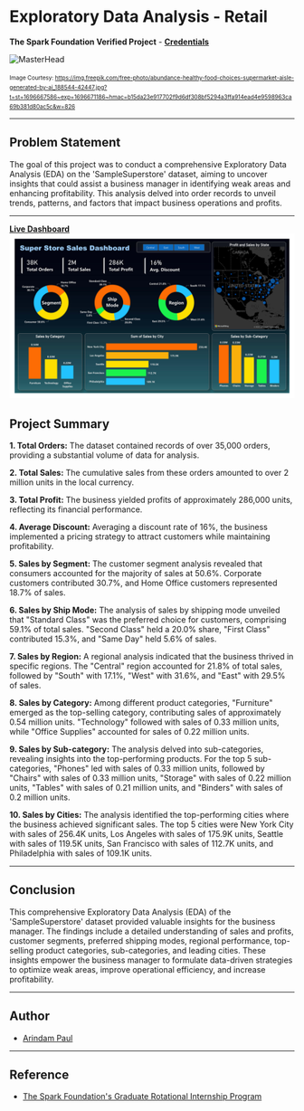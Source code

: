 # Exploratory Data Analysis - Retail

**The Spark Foundation Verified Project** - [**Credentials**](https://truecertificates.com/verified/CWPTEQ665J)

![MasterHead](https://img.freepik.com/free-photo/abundance-healthy-food-choices-supermarket-aisle-generated-by-ai_188544-42447.jpg?t=st=1696667586~exp=1696671186~hmac=b15da23e917702f9d6df308bf5294a3ffa914ead4e9598963ca69b381d80ac5c&w=826)

<font size="1">Image Courtesy: https://img.freepik.com/free-photo/abundance-healthy-food-choices-supermarket-aisle-generated-by-ai_188544-42447.jpg?t=st=1696667586~exp=1696671186~hmac=b15da23e917702f9d6df308bf5294a3ffa914ead4e9598963ca69b381d80ac5c&w=826</font>

---

## Problem Statement

The goal of this project was to conduct a comprehensive Exploratory Data Analysis (EDA) on the 'SampleSuperstore' dataset, aiming to uncover insights that could assist a business manager in identifying weak areas and enhancing profitability. This analysis delved into order records to unveil trends, patterns, and factors that impact business operations and profits.

---

[**Live Dashboard**](https://www.novypro.com/project/exploratory-data-analysis---retail)
![Dashboard](https://github.com/Apaulgithub/Exploratory_Data_Analysis_Retail/blob/main/Super%20store%20sales%20Dashboard.png)

## Project Summary

**1. Total Orders:** The dataset contained records of over 35,000 orders, providing a substantial volume of data for analysis.

**2. Total Sales:** The cumulative sales from these orders amounted to over 2 million units in the local currency.

**3. Total Profit:** The business yielded profits of approximately 286,000 units, reflecting its financial performance.

**4. Average Discount:** Averaging a discount rate of 16%, the business implemented a pricing strategy to attract customers while maintaining profitability.

**5. Sales by Segment:** The customer segment analysis revealed that consumers accounted for the majority of sales at 50.6%. Corporate customers contributed 30.7%, and Home Office customers represented 18.7% of sales.

**6. Sales by Ship Mode:** The analysis of sales by shipping mode unveiled that "Standard Class" was the preferred choice for customers, comprising 59.1% of total sales. "Second Class" held a 20.0% share, "First Class" contributed 15.3%, and "Same Day" held 5.6% of sales.

**7. Sales by Region:** A regional analysis indicated that the business thrived in specific regions. The "Central" region accounted for 21.8% of total sales, followed by "South" with 17.1%, "West" with 31.6%, and "East" with 29.5% of sales.

**8. Sales by Category:** Among different product categories, "Furniture" emerged as the top-selling category, contributing sales of approximately 0.54 million units. "Technology" followed with sales of 0.33 million units, while "Office Supplies" accounted for sales of 0.22 million units.

**9. Sales by Sub-category:** The analysis delved into sub-categories, revealing insights into the top-performing products. For the top 5 sub-categories, "Phones" led with sales of 0.33 million units, followed by "Chairs" with sales of 0.33 million units, "Storage" with sales of 0.22 million units, "Tables" with sales of 0.21 million units, and "Binders" with sales of 0.2 million units.

**10. Sales by Cities:** The analysis identified the top-performing cities where the business achieved significant sales. The top 5 cities were New York City with sales of 256.4K units, Los Angeles with sales of 175.9K units, Seattle with sales of 119.5K units, San Francisco with sales of 112.7K units, and Philadelphia with sales of 109.1K units.

---

## Conclusion

This comprehensive Exploratory Data Analysis (EDA) of the 'SampleSuperstore' dataset provided valuable insights for the business manager. The findings include a detailed understanding of sales and profits, customer segments, preferred shipping modes, regional performance, top-selling product categories, sub-categories, and leading cities. These insights empower the business manager to formulate data-driven strategies to optimize weak areas, improve operational efficiency, and increase profitability.

---

## Author

- [Arindam Paul](https://www.linkedin.com/in/arindam-paul-19a085187/)

---

## Reference
 - [The Spark Foundation's Graduate Rotational Internship Program](https://internship.thesparksfoundation.info/)
